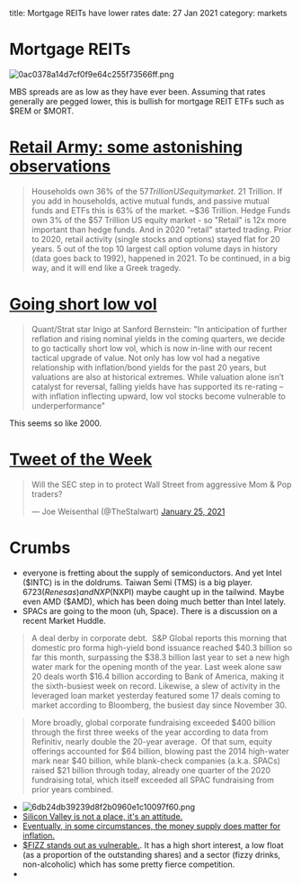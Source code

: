 title: Mortgage REITs have lower rates
date: 27 Jan 2021
category: markets

# Mortgage REITs
![0ac0378a14d7cf0f9e64c255f73566ff.png]({attach}0ac0378a14d7cf0f9e64c255f73566ff.png)

MBS spreads are as low as they have ever been. 
Assuming that rates generally are pegged lower, this is bullish for mortgage REIT ETFs such as $REM or $MORT.

# [Retail Army: some astonishing observations](http://email.mail.themarketear.com/c/eJxdjr0OwjAQg5-mWZCqXJKSZMjAXweYWdiO9KAVTUHJCV6fiBHJkmUP9jcEC4bEFJRUIEGtFahOuRbaXh-2drftd2BA2r1rjEw4zS2PlDA_iAlzG59JjGG4ktG-czJ6ebORBgTnsdManYmAIFLway-dmMPI_CqN3jSqr_rfqtXrWbhUj-eLGY56KVbkUJjeVAEwPgqm3yuH07TcV5m4QtW00KfMxEz5C_0CQV0 "Retail Army: some astonishing observations") 

>  Households own 36% of the $57 Trillion US equity market. ~$21 Trillion. If you add in households, active mutual funds, and passive mutual funds and ETFs this is 63% of the market. ~$36 Trillion. Hedge Funds own 3% of the $57 Trillion US equity market - so "Retail" is 12x more important than hedge funds. And in 2020 "retail" started trading. Prior to 2020, retail activity (single stocks and options) stayed flat for 20 years. 5 out of the top 10 largest call option volume days in history (data goes back to 1992), happened in 2021. To be continued, in a big way, and it will end like a Greek tragedy. 

# [Going short low vol](http://email.mail.themarketear.com/c/eJxdjr0OwjAQg5-mWZCqyzWkyZCBvy7sMIf0Sqs2FCUn4PGJGJEsWfZgf71rpSIxOQSUIFGjxC2aWtZdc9q3h313kEpCezSVguinpeaRok8zMflUhzWK0YE2aLUGDP1W-TDYwYagWzDWDKD6m4jOagtGLG5kfuaq2VXYFf1vleq5Zs7Fw3rF5vi5mJdILjO9qAD4MGcff6_sztPjvknEBaqkB73zQsyUvtHSQSI)

> Quant/Strat star Inigo at Sanford Bernstein: "In anticipation of further reflation and rising nominal yields in the coming quarters, we decide to go tactically short low vol, which is now in-line with our recent tactical upgrade of value. Not only has low vol had a negative relationship with inflation/bond yields for the past 20 years, but valuations are also at historical extremes. While valuation alone isn’t catalyst for reversal, falling yields have has supported its re-rating – with inflation inflecting upward, low vol stocks become vulnerable to underperformance" 

This seems so like 2000. 

# [Tweet of the Week](https://twitter.com/TheStalwart/status/1353742029944201220)

<blockquote class="twitter-tweet"><p lang="en" dir="ltr">Will the SEC step in to protect Wall Street from aggressive Mom &amp; Pop traders?</p>&mdash; Joe Weisenthal (@TheStalwart) <a href="https://twitter.com/TheStalwart/status/1353742029944201220?ref_src=twsrc%5Etfw">January 25, 2021</a></blockquote> <script async src="https://platform.twitter.com/widgets.js" charset="utf-8"></script> 

# Crumbs

- everyone is fretting about the supply of semiconductors. And yet Intel ($INTC) is in the doldrums. Taiwan Semi (TMS) is a big player. $6723 (Renesas) and NXP ($NXPI) maybe caught up in the tailwind. Maybe even AMD ($AMD), which has been doing much better than Intel lately.
- SPACs are going to the moon (uh, Space). There is a discussion on a recent Market Huddle.
> A deal derby in corporate debt.  S&P Global reports this morning that domestic pro forma high-yield bond issuance reached $40.3 billion so far this month, surpassing the $38.3 billion last year to set a new high water mark for the opening month of the year. Last week alone saw 20 deals worth $16.4 billion according to Bank of America, making it the sixth-busiest week on record. Likewise, a slew of activity in the leveraged loan market yesterday featured some 17 deals coming to market according to Bloomberg, the busiest day since November 30.  

> More broadly, global corporate fundraising exceeded $400 billion through the first three weeks of the year according to data from Refinitiv, nearly double the 20-year average.  Of that sum, equity offerings accounted for $64 billion, blowing past the 2014 high-water mark near $40 billion, while blank-check companies (a.k.a. SPACs) raised $21 billion through today, already one quarter of the 2020 fundraising total, which itself exceeded all SPAC fundraising from prior years combined.

- ![6db24db39239d8f2b0960e1c10097f60.png]({attach}6db24db39239d8f2b0960e1c10097f60.png)
- [Silicon Valley is not a place, it's an attitude.](https://blog.initialized.com/2021/01/data-post-pandemic-silicon-valley-isnt-a-place/)
- [Eventually, in some circumstances, the money supply does matter for inflation.](https://moneyinsideout.exantedata.com/p/the-big-myth-about-money-and-inflation)
- [$FIZZ stands out as vulnerable.](https://www.highshortinterest.com/nasdaq/).  It has a high short interest, a low float (as a proportion of the outstanding shares) and a sector (fizzy drinks, non-alcoholic) which has some pretty fierce competition.
- 